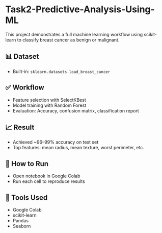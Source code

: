 # Task2-Predictive-Analysis-Using-ML

This project demonstrates a full machine learning workflow using scikit-learn to classify breast cancer as benign or malignant.

## 📊 Dataset
- Built-in: `sklearn.datasets.load_breast_cancer`

## ✅ Workflow
- Feature selection with SelectKBest
- Model training with Random Forest
- Evaluation: Accuracy, confusion matrix, classification report

## 📈 Result
- Achieved ~96–99% accuracy on test set
- Top features: mean radius, mean texture, worst perimeter, etc.

## 🔁 How to Run
- Open notebook in Google Colab
- Run each cell to reproduce results

## 🚀 Tools Used
- Google Colab
- scikit-learn
- Pandas
- Seaborn
